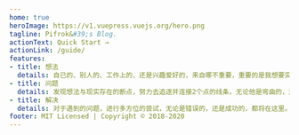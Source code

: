 ```yaml
---
home: true
heroImage: https://v1.vuepress.vuejs.org/hero.png
tagline: Pifrok&#39;s Blog.
actionText: Quick Start →
actionLink: /guide/
features:
- title: 想法
  details: 自已的、别人的、工作上的、还是兴趣爱好的，来自哪不重要，重要的是我想要实现。
- title: 问题
  details: 发现想法与现实存在的断点，努力去追逐并连接2个点的线条，无论他是弯曲的，还是直线的。
- title: 解决
  details: 对于遇到的问题，进行多方位的尝试，无论是错误的，还是成功的，都将在这里。
footer: MIT Licensed | Copyright © 2018-2020
---
```

